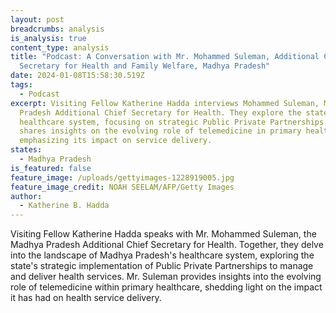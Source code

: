 ```yaml
---
layout: post
breadcrumbs: analysis
is_analysis: true
content_type: analysis
title: "Podcast: A Conversation with Mr. Mohammed Suleman, Additional Chief
  Secretary for Health and Family Welfare, Madhya Pradesh"
date: 2024-01-08T15:58:30.519Z
tags:
  - Podcast
excerpt: Visiting Fellow Katherine Hadda interviews Mohammed Suleman, Madhya
  Pradesh Additional Chief Secretary for Health. They explore the state's
  healthcare system, focusing on strategic Public Private Partnerships. Suleman
  shares insights on the evolving role of telemedicine in primary healthcare,
  emphasizing its impact on service delivery.
states:
  - Madhya Pradesh
is_featured: false
feature_image: /uploads/gettyimages-1228919005.jpg
feature_image_credit: NOAH SEELAM/AFP/Getty Images
author:
  - Katherine B. Hadda
---
```

Visiting Fellow Katherine Hadda speaks with Mr. Mohammed Suleman, the Madhya Pradesh Additional Chief Secretary for Health. Together, they delve into the landscape of Madhya Pradesh's healthcare system, exploring the state's strategic implementation of Public Private Partnerships to manage and deliver health services. Mr. Suleman provides insights into the evolving role of telemedicine within primary healthcare, shedding light on the impact it has had on health service delivery.